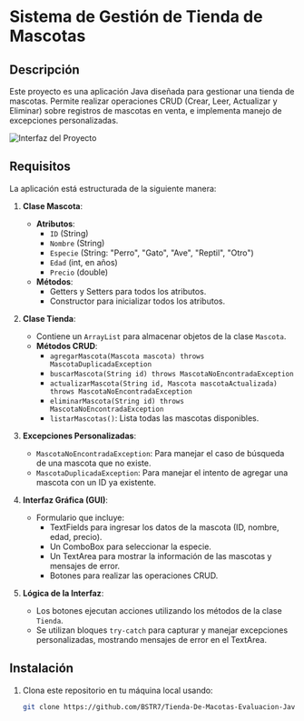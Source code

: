 # Sistema de Gestión de Tienda de Mascotas

## Descripción

Este proyecto es una aplicación Java diseñada para gestionar una tienda de mascotas. Permite realizar operaciones CRUD (Crear, Leer, Actualizar y Eliminar) sobre registros de mascotas en venta, e implementa manejo de excepciones personalizadas.

![Interfaz del Proyecto](https://i.postimg.cc/bwpg2kqP/Captura-de-pantalla-2024-10-29-175936.png)

## Requisitos

La aplicación está estructurada de la siguiente manera:

1. **Clase Mascota**:
   - **Atributos**:
     - `ID` (String)
     - `Nombre` (String)
     - `Especie` (String: "Perro", "Gato", "Ave", "Reptil", "Otro")
     - `Edad` (int, en años)
     - `Precio` (double)
   - **Métodos**:
     - Getters y Setters para todos los atributos.
     - Constructor para inicializar todos los atributos.

2. **Clase Tienda**:
   - Contiene un `ArrayList` para almacenar objetos de la clase `Mascota`.
   - **Métodos CRUD**:
     - `agregarMascota(Mascota mascota) throws MascotaDuplicadaException`
     - `buscarMascota(String id) throws MascotaNoEncontradaException`
     - `actualizarMascota(String id, Mascota mascotaActualizada) throws MascotaNoEncontradaException`
     - `eliminarMascota(String id) throws MascotaNoEncontradaException`
     - `listarMascotas()`: Lista todas las mascotas disponibles.

3. **Excepciones Personalizadas**:
   - `MascotaNoEncontradaException`: Para manejar el caso de búsqueda de una mascota que no existe.
   - `MascotaDuplicadaException`: Para manejar el intento de agregar una mascota con un ID ya existente.

4. **Interfaz Gráfica (GUI)**:
   - Formulario que incluye:
     - TextFields para ingresar los datos de la mascota (ID, nombre, edad, precio).
     - Un ComboBox para seleccionar la especie.
     - Un TextArea para mostrar la información de las mascotas y mensajes de error.
     - Botones para realizar las operaciones CRUD.

5. **Lógica de la Interfaz**:
   - Los botones ejecutan acciones utilizando los métodos de la clase `Tienda`.
   - Se utilizan bloques `try-catch` para capturar y manejar excepciones personalizadas, mostrando mensajes de error en el TextArea.

## Instalación

1. Clona este repositorio en tu máquina local usando:
   ```bash
   git clone https://github.com/BSTR7/Tienda-De-Macotas-Evaluacion-Java-Poo.git
